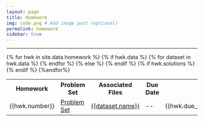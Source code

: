 ```yaml
---
layout: page
title: Homework
img: code.png # Add image post (optional)
permalink: homework
sidebar: true
---
```


---


<table>
<tr>
<th> <b>Homework</b></th>
<th> <b> Problem Set </b></th>
<th> <b>Associated Files</b></th>
<th> <b> Due Date</b> </th>
</tr>
{% for hwk in site.data.homework %}
<tr>
<td> {{hwk.number}} </td>
<td> <a href="http://www.rpgroup.caltech.edu/BiGe105_evolution/assets/hwk/{{hwk.pset}}"> Problem Set </a></td>
{% if hwk.data %}
{% for dataset in hwk.data %}
<td> <a href="http://www.rpgroup.caltech.edu/BiGe105_evolution/data/{{dataset.link}}">{{dataset.name}}</a></td>
{% endfor %}
{% else %}
<td> -- </td>
{% endif %}
<td> {{hwk.due_date}} </td>
{% if hwk.solutions %}
<td> <a href="https://rpdata.caltech.edu/courses/BiGe105_evolution/assets/solutions/{{hwk.solns}}">Solutions</a></td>
{% endif %}
</tr>
{%endfor%}
</table>
